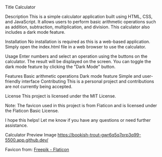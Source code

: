 Title
Calculator

Description
This is a simple calculator application built using HTML, CSS, and JavaScript. It allows users to perform basic arithmetic operations such as addition, subtraction, multiplication, and division. This calculator also includes a dark mode feature.

Installation
No installation is required as this is a web-based application. Simply open the index.html file in a web browser to use the calculator.

Usage
Enter numbers and select an operation using the buttons on the calculator. The result will be displayed on the screen. You can toggle the dark mode feature by clicking the "Dark Mode" button.

Features
Basic arithmetic operations
Dark mode feature
Simple and user-friendly interface
Contributing
This is a personal project and contributions are not currently being accepted.

License
This project is licensed under the MIT License.

Note: The favicon used in this project is from Flaticon and is licensed under the Flaticon Basic License.

I hope this helps! Let me know if you have any questions or need further assistance.

Calculator Preview Image https://bookish-trout-gwr6q5q7prp3q99-5500.app.github.dev/

Favicon from: <a href="https://www.flaticon.com/free-icons/calculator" title="calculator icons">Freepik - Flaticon</a>


